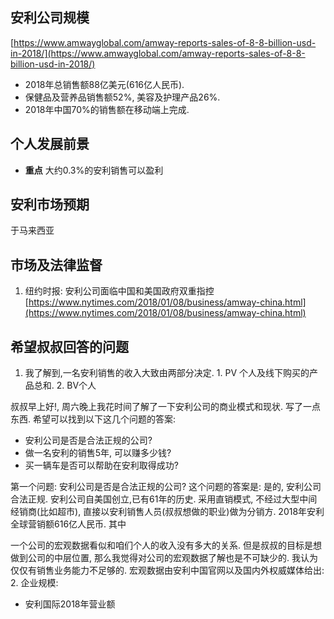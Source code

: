  ## 安利公司规模
 [https://www.amwayglobal.com/amway-reports-sales-of-8-8-billion-usd-in-2018/](https://www.amwayglobal.com/amway-reports-sales-of-8-8-billion-usd-in-2018/)
- 2018年总销售额88亿美元(616亿人民币).
- 保健品及营养品销售额52%, 美容及护理产品26%.
- 2018年中国70%的销售额在移动端上完成.

## 个人发展前景
- **重点** 大约0.3%的安利销售可以盈利

## 安利市场预期
于马来西亚


## 市场及法律监督
1. 纽约时报: 安利公司面临中国和美国政府双重指控
[https://www.nytimes.com/2018/01/08/business/amway-china.html](https://www.nytimes.com/2018/01/08/business/amway-china.html)

## 希望叔叔回答的问题
1. 我了解到,一名安利销售的收入大致由两部分决定. 1. PV 个人及线下购买的产品总和. 2. BV个人


叔叔早上好!, 周六晚上我花时间了解了一下安利公司的商业模式和现状. 写了一点东西. 希望可以找到以下这几个问题的答案:
- 安利公司是否是合法正规的公司?
- 做一名安利的销售5年, 可以赚多少钱?
- 买一辆车是否可以帮助在安利取得成功?

第一个问题: 安利公司是否是合法正规的公司?
这个问题的答案是: 是的, 安利公司合法正规. 安利公司自美国创立,已有61年的历史. 采用直销模式, 不经过大型中间经销商(比如超市), 直接以安利销售人员(叔叔想做的职业)做为分销方. 2018年安利全球营销额616亿人民币. 其中

一个公司的宏观数据看似和咱们个人的收入没有多大的关系. 但是叔叔的目标是想做到公司的中层位置, 那么我觉得对公司的宏观数据了解也是不可缺少的. 我认为仅仅有销售业务能力不足够的. 宏观数据由安利中国官网以及国内外权威媒体给出:
2. 企业规模:
-  安利国际2018年营业额


<!--stackedit_data:
eyJoaXN0b3J5IjpbNTY4NTIzNDA2LC0yMDQxOTk5OTA5LC0yMD
kwOTMxNDU5LDIxMjM0NjU5MDAsLTE2ODQwMzMzNzhdfQ==
-->